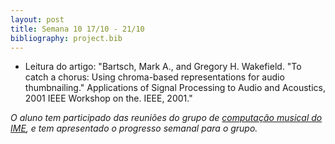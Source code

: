 ```yaml
---
layout: post
title: Semana 10 17/10 - 21/10
bibliography: project.bib
---
```


* Leitura do artigo: "Bartsch, Mark A., and Gregory H. Wakefield. "To catch a
  chorus: Using chroma-based representations for audio thumbnailing."
  Applications of Signal Processing to Audio and Acoustics, 2001 IEEE Workshop
  on the. IEEE, 2001."

*O aluno tem participado das reuniões do grupo de [computação musical do IME](http://compmus.ime.usp.br), e tem
apresentado o progresso semanal para o grupo.*
 
